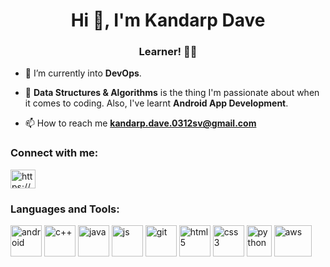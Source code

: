 <h1 align="center">Hi 👋, I'm Kandarp Dave</h1>
<h3 align="center">Learner! 👨‍💻</h3>

- 🔭 I’m currently into **DevOps**.

- 🌱 **Data Structures & Algorithms** is the thing I'm passionate about when it comes to coding. Also, I've learnt **Android App Development**.

- 📫 How to reach me **kandarp.dave.0312sv@gmail.com**

<h3 align="left">Connect with me:</h3>
<p align="left">
<a href="https://www.linkedin.com/in/kandarp-dave-489b331a4/" target="blank"><img align="center" src="https://raw.githubusercontent.com/rahuldkjain/github-profile-readme-generator/master/src/images/icons/Social/linked-in-alt.svg" alt="https://www.linkedin.com/in/kandarp-dave-489b331a4/" height="30" width="40" /></a>
</p>

<h3 align="left">Languages and Tools:</h3>
<p align="left"> <img src="https://1000logos.net/wp-content/uploads/2016/10/Android-Logo-2008.png" alt="android" width="50" height="50"/> <img src="https://w7.pngwing.com/pngs/46/626/png-transparent-c-logo-the-c-programming-language-computer-icons-computer-programming-source-code-programming-miscellaneous-template-blue.png" alt="c++" width="50" height="50"/> <img src="https://w7.pngwing.com/pngs/837/18/png-transparent-logo-java-runtime-environment-programming-language-runtime-system-oracle-text-logo-desktop-wallpaper-thumbnail.png" alt="java" width="50" height="50"/> <img src="https://www.vhv.rs/dpng/d/456-4562295_library-of-javascript-icon-graphic-freeuse-png-files.png" alt="js" width="50" height="50"/> <img src="https://git-scm.com/images/logos/downloads/Git-Icon-1788C.png" alt="git" width="50" height="50"/> <img src="https://upload.wikimedia.org/wikipedia/commons/thumb/6/61/HTML5_logo_and_wordmark.svg/640px-HTML5_logo_and_wordmark.svg.png" alt="html5" width="50" height="50"/> <img src="https://upload.wikimedia.org/wikipedia/commons/thumb/d/d5/CSS3_logo_and_wordmark.svg/1452px-CSS3_logo_and_wordmark.svg.png" alt="css3" width="50" height="50"/> <img src="https://upload.wikimedia.org/wikipedia/commons/thumb/c/c3/Python-logo-notext.svg/1869px-Python-logo-notext.svg.png" alt="python" width="40" height="50"/> <img src="https://upload.wikimedia.org/wikipedia/commons/thumb/9/93/Amazon_Web_Services_Logo.svg/1280px-Amazon_Web_Services_Logo.svg.png" alt="aws" width="60" height="50"/> </p>
